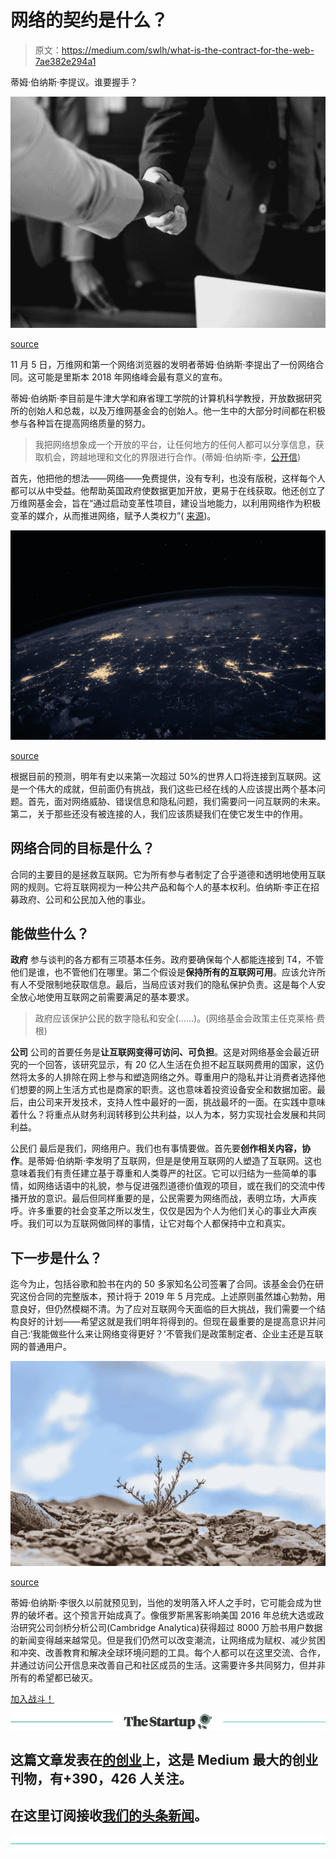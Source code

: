 # 网络的契约是什么？

> 原文：<https://medium.com/swlh/what-is-the-contract-for-the-web-7ae382e294a1>

蒂姆·伯纳斯·李提议。谁要握手？

![](img/c4100406a26b4d78fcd720539f335b4c.png)

[source](https://unsplash.com/photos/7uGUFCyH3GY)

11 月 5 日，万维网和第一个网络浏览器的发明者蒂姆·伯纳斯·李提出了一份网络合同。这可能是里斯本 2018 年网络峰会最有意义的宣布。

蒂姆·伯纳斯·李目前是牛津大学和麻省理工学院的计算机科学教授，开放数据研究所的创始人和总裁，以及万维网基金会的创始人。他一生中的大部分时间都在积极参与各种旨在提高网络质量的努力。

> 我把网络想象成一个开放的平台，让任何地方的任何人都可以分享信息，获取机会，跨越地理和文化的界限进行合作。(蒂姆·伯纳斯·李，[公开信](https://webfoundation.org/2017/03/web-turns-28-letter/))

首先，他把他的想法——网络——免费提供，没有专利，也没有版税，这样每个人都可以从中受益。他帮助英国政府使数据更加开放，更易于在线获取。他还创立了万维网基金会，旨在“通过启动变革性项目，建设当地能力，以利用网络作为积极变革的媒介，从而推进网络，赋予人类权力”( [来源](https://webfoundation.org/faq/))。

![](img/bda4ad7eaf7742703c4a637de0b4f350.png)

[source](https://unsplash.com/photos/Q1p7bh3SHj8)

根据目前的预测，明年有史以来第一次超过 50%的世界人口将连接到互联网。这是一个伟大的成就，但前面仍有挑战，我们这些已经在线的人应该提出两个基本问题。首先，面对网络威胁、错误信息和隐私问题，我们需要问一问互联网的未来。第二，关于那些还没有被连接的人，我们应该质疑我们在使它发生中的作用。

## 网络合同的目标是什么？

合同的主要目的是拯救互联网。它为所有参与者制定了合乎道德和透明地使用互联网的规则。它将互联网视为一种公共产品和每个人的基本权利。伯纳斯·李正在招募政府、公司和公民加入他的事业。

## 能做些什么？

**政府** 参与谈判的各方都有三项基本任务。政府要确保每个人都能连接到 T4，不管他们是谁，也不管他们在哪里。第二个假设是**保持所有的互联网可用**。应该允许所有人不受限制地获取信息。最后，当局应该对我们的隐私保护负责。这是每个人安全放心地使用互联网之前需要满足的基本要求。

> 政府应该保护公民的数字隐私和安全(……)。(网络基金会政策主任克莱格·费根)

**公司**
公司的首要任务是**让互联网变得可访问、可负担**。这是对网络基金会最近研究的一个回答，该研究显示，有 20 亿人生活在负担不起互联网费用的国家，这仍然将太多的人排除在网上参与和塑造网络之外。尊重用户的隐私并让消费者选择他们想要的网上生活方式也是商家的职责。这也意味着投资设备安全和数据加密。最后，由公司来开发技术，支持人性中最好的一面，挑战最坏的一面。在实践中意味着什么？将重点从财务利润转移到公共利益，以人为本，努力实现社会发展和共同利益。

公民们
最后是我们，网络用户。我们也有事情要做。首先要**创作相关内容，协作**。是蒂姆·伯纳斯·李发明了互联网，但是是使用互联网的人塑造了互联网。这也意味着我们有责任建立基于尊重和人类尊严的社区。它可以归结为一些简单的事情，如网络话语中的礼貌，参与促进强烈道德价值观的项目，或在我们的交流中传播开放的意识。最后但同样重要的是，公民需要为网络而战，表明立场，大声疾呼。许多重要的社会变革之所以发生，仅仅是因为个人为他们关心的事业大声疾呼。我们可以为互联网做同样的事情，让它对每个人都保持中立和真实。

## 下一步是什么？

迄今为止，包括谷歌和脸书在内的 50 多家知名公司签署了合同。该基金会仍在研究这份合同的完整版本，预计将于 2019 年 5 月完成。上述原则虽然雄心勃勃，用意良好，但仍然模糊不清。为了应对互联网今天面临的巨大挑战，我们需要一个结构良好的计划——希望这就是我们明年将得到的。但现在最重要的是提高意识并问自己:‘我能做些什么来让网络变得更好？’不管我们是政策制定者、企业主还是互联网的普通用户。

![](img/c2c500b82f8135e6703a429f9aa9a617.png)

[source](https://unsplash.com/photos/ZqtrEEOH0X8/)

蒂姆·伯纳斯·李很久以前就预见到，当他的发明落入坏人之手时，它可能会成为世界的破坏者。这个预言开始成真了。像俄罗斯黑客影响美国 2016 年总统大选或政治研究公司剑桥分析公司(Cambridge Analytica)获得超过 8000 万脸书用户数据的新闻变得越来越常见。但是我们仍然可以改变潮流，让网络成为赋权、减少贫困和冲突、改善教育和解决全球环境问题的工具。每个人都可以在这里交流、合作，并通过访问公开信息来改善自己和社区成员的生活。这需要许多共同努力，但并非所有的希望都已破灭。

[加入战斗！](https://fortheweb.webfoundation.org/principles-1)

[![](img/308a8d84fb9b2fab43d66c117fcc4bb4.png)](https://medium.com/swlh)

## 这篇文章发表在[的创业](https://medium.com/swlh)上，这是 Medium 最大的创业刊物，有+390，426 人关注。

## 在这里订阅接收[我们的头条新闻](http://growthsupply.com/the-startup-newsletter/)。

[![](img/b0164736ea17a63403e660de5dedf91a.png)](https://medium.com/swlh)